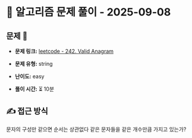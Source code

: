 # 📝 알고리즘 문제 풀이 - 2025-09-08

## 문제 📖

- **문제 링크:** [leetcode - 242. Valid Anagram](https://leetcode.com/problems/valid-anagram/description/)

- **문제 유형:** string

- **난이도:** easy

- **풀이 시간:** ⏳ 10분

## ✍ 접근 방식

문자의 구성만 같으면 순서는 상관없다
같은 문자들을 같은 개수만큼 가지고 있는가?